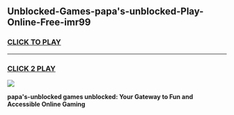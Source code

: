 
## Unblocked-Games-papa's-unblocked-Play-Online-Free-imr99
<h3>
<a href="https://premium76.site?title=papa's-unblocked&ref=26A">CLICK TO PLAY</a></h3>
<hr>

<h3>
<a href="https://premium76.site?title=papa's-unblocked&ref=26A">CLICK 2 PLAY</a>
  
</h3>

<a href="https://premium76.site?title=papa's-unblocked&ref=26A"><img src="https://clearcache.store/games.png"></a>


**papa's-unblocked games unblocked: Your Gateway to Fun and Accessible Online Gaming**
